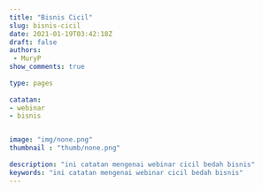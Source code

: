 ```yaml
---
title: "Bisnis Cicil"
slug: bisnis-cicil
date: 2021-01-19T03:42:18Z
draft: false 
authors:
 - MuryP
show_comments: true 
 
type: pages 
 
catatan: 
- webinar
- bisnis


image: "img/none.png" 
thumbnail : "thumb/none.png" 
 
description: "ini catatan mengenai webinar cicil bedah bisnis" 
keywords: "ini catatan mengenai webinar cicil bedah bisnis" 
--- 
```


